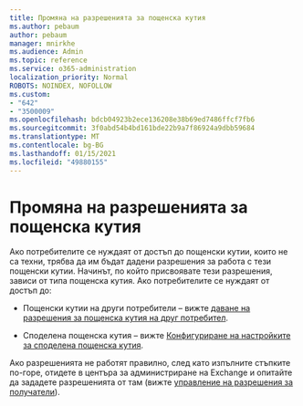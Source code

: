 ```yaml
---
title: Промяна на разрешенията за пощенска кутия
ms.author: pebaum
author: pebaum
manager: mnirkhe
ms.audience: Admin
ms.topic: reference
ms.service: o365-administration
localization_priority: Normal
ROBOTS: NOINDEX, NOFOLLOW
ms.custom:
- "642"
- "3500009"
ms.openlocfilehash: bdcb04923b2ece136208e38b69ed7486ffcf7fb6
ms.sourcegitcommit: 3f0abd54b4bd161bde22b9a7f86924a9dbb59684
ms.translationtype: MT
ms.contentlocale: bg-BG
ms.lasthandoff: 01/15/2021
ms.locfileid: "49880155"
---
```

# <a name="changing-permissions-on-a-mailbox"></a>Промяна на разрешенията за пощенска кутия

Ако потребителите се нуждаят от достъп до пощенски кутии, които не са техни, трябва да им бъдат дадени разрешения за работа с тези пощенски кутии. Начинът, по който присвоявате тези разрешения, зависи от типа пощенска кутия. Ако потребителите се нуждаят от достъп до:
  
- Пощенски кутии на други потребители – вижте [даване на разрешения за пощенска кутия на друг потребител](https://docs.microsoft.com/microsoft-365/admin/add-users/give-mailbox-permissions-to-another-user).
    
- Споделена пощенска кутия – вижте [Конфигуриране на настройките за споделена пощенска кутия](https://docs.microsoft.com/microsoft-365/admin/email/configure-a-shared-mailbox#add-or-remove-members).
    
Ако разрешенията не работят правилно, след като изпълните стъпките по-горе, отидете в центъра за администриране на Exchange и опитайте да зададете разрешенията от там (вижте [управление на разрешения за получатели](https://technet.microsoft.com/library/jj919240%28v=exchg.150%29.aspx)).
  
